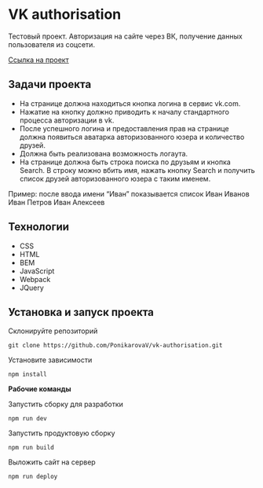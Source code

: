 # VK authorisation

Тестовый проект. Авторизация на сайте через ВК, получение данных пользователя из соцсети.

[Ссылка на проект](https://ponikarovav.github.io/vk-authorisation/)

## Задачи проекта

- На странице должна находиться кнопка логина в сервис vk.com.
- Нажатие на кнопку должно приводить к началу стандартного процесса авторизации в vk.
- После успешного логина и предоставления прав на странице должна появиться аватарка авторизованного юзера и количество друзей.
- Должна быть реализована возможность логаута.
- На странице должна быть строка поиска по друзьям и кнопка Search. В строку можно вбить имя, нажать кнопку Search и получить список друзей авторизованного юзера с таким именем.

Пример: 
после ввода имени “Иван” показывается список
Иван Иванов
Иван Петров
Иван Алексеев

## Технологии

- CSS
- HTML
- BEM
- JavaScript
- Webpack
- JQuery

## Установка и запуск проекта

Склонируйте репозиторий
```
git clone https://github.com/PonikarovaV/vk-authorisation.git
```
Установите зависимости
```
npm install
```
**Рабочие команды**

Запустить сборку для разработки
```
npm run dev
```
Запустить продуктовую сборку
```
npm run build
```
Выложить сайт на сервер
```
npm run deploy
```
